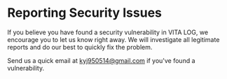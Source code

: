# Reporting Security Issues

If you believe you have found a security vulnerability in VITA LOG, we encourage you to let us know right away. We will investigate all legitimate reports and do our best to quickly fix the problem.

Send us a quick email at kyj950514@gmail.com if you've found a vulnerability.
